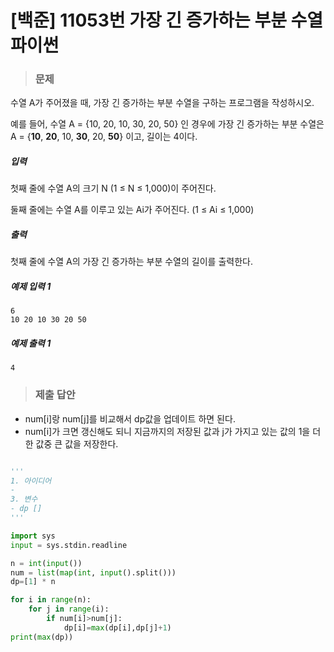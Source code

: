 # [백준] 11053번 가장 긴 증가하는 부분 수열 파이썬

> ### 문제

수열 A가 주어졌을 때, 가장 긴 증가하는 부분 수열을 구하는 프로그램을 작성하시오.

예를 들어, 수열 A = {10, 20, 10, 30, 20, 50} 인 경우에 가장 긴 증가하는 부분 수열은 A = {**10**, **20**, 10, **30**, 20, **50**} 이고, 길이는 4이다.

##### 입력

첫째 줄에 수열 A의 크기 N (1 ≤ N ≤ 1,000)이 주어진다.

둘째 줄에는 수열 A를 이루고 있는 Ai가 주어진다. (1 ≤ Ai ≤ 1,000)

##### 출력

첫째 줄에 수열 A의 가장 긴 증가하는 부분 수열의 길이를 출력한다.

##### 예제 입력 1

```
6
10 20 10 30 20 50
```

##### 예제 출력 1

```
4
```

> ### 제출 답안

- num[i]랑 num[j]를 비교해서 dp값을 업데이트 하면 된다.
- num[i]가 크면 갱신해도 되니 지금까지의 저장된 값과 j가 가지고 있는 값의 1을 더한 값중 큰 값을 저장한다.

```python

'''
1. 아이디어
- 
3. 변수
- dp []
'''

import sys
input = sys.stdin.readline

n = int(input())
num = list(map(int, input().split()))
dp=[1] * n

for i in range(n):
    for j in range(i):
        if num[i]>num[j]:
            dp[i]=max(dp[i],dp[j]+1)
print(max(dp))
```

